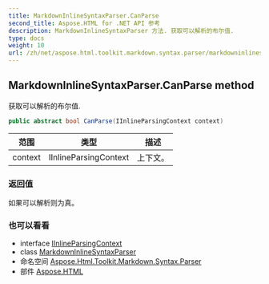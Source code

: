 ```yaml
---
title: MarkdownInlineSyntaxParser.CanParse
second_title: Aspose.HTML for .NET API 参考
description: MarkdownInlineSyntaxParser 方法. 获取可以解析的布尔值.
type: docs
weight: 10
url: /zh/net/aspose.html.toolkit.markdown.syntax.parser/markdowninlinesyntaxparser/canparse/
---
```

## MarkdownInlineSyntaxParser.CanParse method

获取可以解析的布尔值.

```csharp
public abstract bool CanParse(IInlineParsingContext context)
```

| 范围 | 类型 | 描述 |
| --- | --- | --- |
| context | IInlineParsingContext | 上下文。 |

### 返回值

如果可以解析则为真。

### 也可以看看

* interface [IInlineParsingContext](../../iinlineparsingcontext/)
* class [MarkdownInlineSyntaxParser](../)
* 命名空间 [Aspose.Html.Toolkit.Markdown.Syntax.Parser](../../markdowninlinesyntaxparser/)
* 部件 [Aspose.HTML](../../../)


